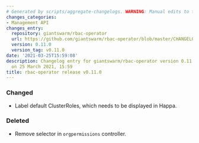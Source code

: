 ```yaml
---
# Generated by scripts/aggregate-changelogs. WARNING: Manual edits to this files will be overwritten.
changes_categories:
- Management API
changes_entry:
  repository: giantswarm/rbac-operator
  url: https://github.com/giantswarm/rbac-operator/blob/master/CHANGELOG.md#0110---2021-03-25
  version: 0.11.0
  version_tag: v0.11.0
date: '2021-03-25T15:59:08'
description: Changelog entry for giantswarm/rbac-operator version 0.11.0, published
  on 25 March 2021, 15:59
title: rbac-operator release v0.11.0
---
```


### Changed
- Label default ClusterRoles, which needs to be displayed in Happa.
### Deleted
- Remove selector in `orgpermissions` controller.
